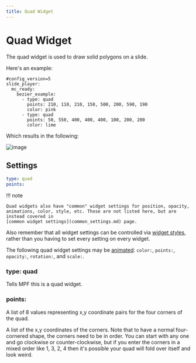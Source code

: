 ```yaml
---
title: Quad Widget
---
```


# Quad Widget


The quad widget is used to draw solid polygons on a slide.

Here's an example:

``` mpf-mc-config
#config_version=5
slide_player:
  mc_ready:
    bezier_example:
      - type: quad
        points: 210, 110, 210, 150, 500, 200, 590, 190
        color: pink
      - type: quad
        points: 50, 550, 400, 400, 400, 100, 200, 200
        color: lime
```

Which results in the following:

![image](/displays/images/quad.png)

## Settings

``` yaml
type: quad
points:
```

!!! note

    Quad widgets also have "common" widget settings for position, opacity,
    animations, color, style, etc. Those are not listed here, but are
    instead covered in
    [common widget settings](common_settings.md) page.

Also remember that all widget settings can be controlled via
[widget styles](styles.md), rather than you having to set every setting on every
widget.

The following quad widget settings may be
[animated](animation.md):
`color:`, `points:`, `opacity:`, `rotation:`, and `scale:`.

### type: quad

Tells MPF this is a quad widget.

### points:

A list of 8 values representing x,y coordinate pairs for the four
corners of the quad.

A list of the x,y coordinates of the corners. Note that to have a normal
four-cornered shape, the corners need to be in order. You can start with
any one and go clockwise or counter-clockwise, but if you enter the
corners in a mixed order like 1, 3, 2, 4 then it's possible your quad
will fold over itself and look weird.
